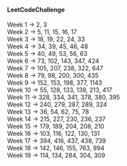 #### LeetCodeChallenge 
Week 1 -> 2, 3   
Week 2 -> 5, 11, 15, 16, 17   
Week 3 -> 18, 19, 22, 24, 33     
Week 4 -> 34, 39, 45, 46, 48  
Week 5 -> 40, 49, 53, 56, 63   
Week 6 -> 73, 102, 143, 347, 424  
Week 7 -> 105, 207, 238, 322, 647   
Week 8 -> 79, 98, 200, 300, 435   
Week 9 -> 152, 153, 198, 377, 1143  
Week 10 -> 55, 128, 133, 139, 213, 417  
Week 11 -> 328, 334, 341, 378, 380, 395   
Week 12 -> 240, 279, 287, 289, 324   
Week 13 -> 36, 54, 62, 75, 78  
Week 14 -> 215, 227, 230, 236, 237  
Week 15 -> 179, 189, 204, 208, 210   
Week 16 -> 103, 116, 122, 130, 131   
Week 17 -> 394, 416, 437, 438, 739  
Week 18 -> 142, 146, 155, 763, 994  
Week 19 -> 114, 134, 284, 304, 309  

